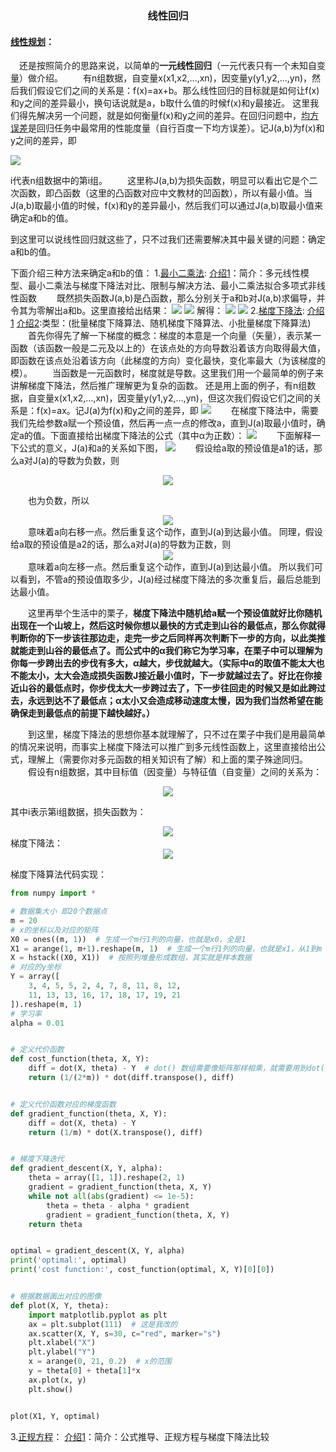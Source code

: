 ### <center>线性回归</center>
#### [线性规划][1]：
&emsp;还是按照简介的思路来说，以简单的**一元线性回归**（一元代表只有一个未知自变量）做介绍。
&emsp;&emsp;有n组数据，自变量x(x1,x2,…,xn)，因变量y(y1,y2,…,yn)，然后我们假设它们之间的关系是：f(x)=ax+b。那么线性回归的目标就是如何让f(x)和y之间的差异最小，换句话说就是a，b取什么值的时候f(x)和y最接近。
这里我们得先解决另一个问题，就是如何衡量f(x)和y之间的差异。在回归问题中，[均方误差](https://blog.csdn.net/imJaron/article/details/79127674)是回归任务中最常用的性能度量（自行百度一下均方误差）。记J(a,b)为f(x)和y之间的差异，即

![](https://img-blog.csdnimg.cn/20201031225640628.png#pic_center)

i代表n组数据中的第i组。
&emsp;&emsp;这里称J(a,b)为损失函数，明显可以看出它是个二次函数，即凸函数（这里的凸函数对应中文教材的凹函数），所以有最小值。当J(a,b)取最小值的时候，f(x)和y的差异最小，然后我们可以通过J(a,b)取最小值来确定a和b的值。

到这里可以说线性回归就这些了，只不过我们还需要解决其中最关键的问题：确定a和b的值。

下面介绍三种方法来确定a和b的值：
1.[最小二乘法][2]:
[介绍1][2]：简介：多元线性模型、最小二乘法与梯度下降法对比、限制与解决方法、最小二乘法拟合多项式非线性函数
&emsp;&emsp;既然损失函数J(a,b)是凸函数，那么分别关于a和b对J(a,b)求偏导，并令其为零解出a和b。这里直接给出结果：
![](https://img-blog.csdnimg.cn/4b62083c1c3741edbaf120578e69694e.png#pic_center)
![](https://img-blog.csdnimg.cn/10be7913a84849db8ded3c117ec88e3e.png#pic_center)
解得：
![](https://img-blog.csdnimg.cn/20201031231002725.png#pic_center)
![](https://img-blog.csdnimg.cn/20201031230931899.png#pic_center)
2.[梯度下降法][3]:
[介绍1][3]
[介绍2][4]:类型：(批量梯度下降算法、随机梯度下降算法、小批量梯度下降算法)
&emsp;&emsp;首先你得先了解一下梯度的概念：梯度的本意是一个向量（矢量），表示某一函数（该函数一般是二元及以上的）在该点处的方向导数沿着该方向取得最大值，即函数在该点处沿着该方向（此梯度的方向）变化最快，变化率最大（为该梯度的模）。
&emsp;&emsp;当函数是一元函数时，梯度就是导数。这里我们用一个最简单的例子来讲解梯度下降法，然后推广理解更为复杂的函数。
还是用上面的例子，有n组数据，自变量x(x1,x2,…,xn)，因变量y(y1,y2,…,yn)，但这次我们假设它们之间的关系是：f(x)=ax。记J(a)为f(x)和y之间的差异，即
![](https://img-blog.csdnimg.cn/20201101095525256.png#pic_center)
&emsp;&emsp;在梯度下降法中，需要我们先给参数a赋一个预设值，然后再一点一点的修改a，直到J(a)取最小值时，确定a的值。下面直接给出梯度下降法的公式（其中α为正数）：
![](https://img-blog.csdnimg.cn/20201101100653809.png#pic_center)
&emsp;&emsp;下面解释一下公式的意义，J(a)和a的关系如下图，
![](https://img-blog.csdnimg.cn/20201101111133605.png?x-oss-process=image/watermark,type_ZmFuZ3poZW5naGVpdGk,shadow_10,text_aHR0cHM6Ly9ibG9nLmNzZG4ubmV0L3dlaXhpbl80NDY5NzE5OA==,size_16,color_FFFFFF,t_70#pic_center)
&emsp;&emsp;假设给a取的预设值是a1的话，那么a对J(a)的导数为负数，则

<div align=center>
<img src="https://img-blog.csdnimg.cn/20201101102930327.png#pic_center"/>
</div>

&emsp;&emsp;也为负数，所以
<div align=center>
<img src="https://img-blog.csdnimg.cn/20201101103258227.png#pic_center"/>
</div>
&emsp;&emsp;意味着a向右移一点。然后重复这个动作，直到J(a)到达最小值。
同理，假设给a取的预设值是a2的话，那么a对J(a)的导数为正数，则
<div align=center>
<img src="https://img-blog.csdnimg.cn/20201101103258227.png#pic_center"/>
</div>
&emsp;&emsp;意味着a向左移一点。然后重复这个动作，直到J(a)到达最小值。
所以我们可以看到，不管a的预设值取多少，J(a)经过梯度下降法的多次重复后，最后总能到达最小值。

&emsp;&emsp;这里再举个生活中的栗子，**梯度下降法中随机给a赋一个预设值就好比你随机出现在一个山坡上，然后这时候你想以最快的方式走到山谷的最低点，那么你就得判断你的下一步该往那边走，走完一步之后同样再次判断下一步的方向，以此类推就能走到山谷的最低点了。而公式中的α我们称它为学习率，在栗子中可以理解为你每一步跨出去的步伐有多大，α越大，步伐就越大。（实际中α的取值不能太大也不能太小，太大会造成损失函数J接近最小值时，下一步就越过去了。好比在你接近山谷的最低点时，你步伐太大一步跨过去了，下一步往回走的时候又是如此跨过去，永远到达不了最低点；α太小又会造成移动速度太慢，因为我们当然希望在能确保走到最低点的前提下越快越好。）**

&emsp;&emsp;到这里，梯度下降法的思想你基本就理解了，只不过在栗子中我们是用最简单的情况来说明，而事实上梯度下降法可以推广到多元线性函数上，这里直接给出公式，理解上（需要你对多元函数的相关知识有了解）和上面的栗子殊途同归。
&emsp;&emsp;假设有n组数据，其中目标值（因变量）与特征值（自变量）之间的关系为：

<div align=center>
<img src="https://img-blog.csdnimg.cn/20201101105348538.png#pic_center"/>
</div>

其中i表示第i组数据，损失函数为：

<div align=center>
<img src="https://img-blog.csdnimg.cn/20201101105534166.png#pic_center"/>
</div>
梯度下降法：

<div align=center>
<img src="https://img-blog.csdnimg.cn/20201101105748613.png#pic_center"/>
</div>

梯度下降算法代码实现：

```python
from numpy import *

# 数据集大小 即20个数据点
m = 20
# x的坐标以及对应的矩阵
X0 = ones((m, 1))  # 生成一个m行1列的向量，也就是x0，全是1
X1 = arange(1, m+1).reshape(m, 1)  # 生成一个m行1列的向量，也就是x1，从1到m
X = hstack((X0, X1))  # 按照列堆叠形成数组，其实就是样本数据
# 对应的y坐标
Y = array([
    3, 4, 5, 5, 2, 4, 7, 8, 11, 8, 12,
    11, 13, 13, 16, 17, 18, 17, 19, 21
]).reshape(m, 1)
# 学习率
alpha = 0.01


# 定义代价函数
def cost_function(theta, X, Y):
    diff = dot(X, theta) - Y  # dot() 数组需要像矩阵那样相乘，就需要用到dot()
    return (1/(2*m)) * dot(diff.transpose(), diff)


# 定义代价函数对应的梯度函数
def gradient_function(theta, X, Y):
    diff = dot(X, theta) - Y
    return (1/m) * dot(X.transpose(), diff)


# 梯度下降迭代
def gradient_descent(X, Y, alpha):
    theta = array([1, 1]).reshape(2, 1)
    gradient = gradient_function(theta, X, Y)
    while not all(abs(gradient) <= 1e-5):
        theta = theta - alpha * gradient
        gradient = gradient_function(theta, X, Y)
    return theta


optimal = gradient_descent(X, Y, alpha)
print('optimal:', optimal)
print('cost function:', cost_function(optimal, X, Y)[0][0])


# 根据数据画出对应的图像
def plot(X, Y, theta):
    import matplotlib.pyplot as plt
    ax = plt.subplot(111)  # 这是我改的
    ax.scatter(X, Y, s=30, c="red", marker="s")
    plt.xlabel("X")
    plt.ylabel("Y")
    x = arange(0, 21, 0.2)  # x的范围
    y = theta[0] + theta[1]*x
    ax.plot(x, y)
    plt.show()


plot(X1, Y, optimal)
```

3.[正规方程][5]：
[介绍1][5]：简介：公式推导、正规方程与梯度下降法比较

[1]:https://blog.csdn.net/weixin_44697198/article/details/109405212 "机器学习算法——线性回归"
[2]:https://blog.csdn.net/xiewenrui1996/article/details/107418803 "机器学习十大经典算法之最小二乘法"
[3]:https://blog.csdn.net/qq_41800366/article/details/86583789 "梯度下降法1"
[4]:https://blog.csdn.net/JaysonWong/article/details/119818497 "梯度下降法2"
[5]:https://blog.csdn.net/sd9110110/article/details/53558821 "正规方程1"